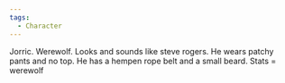 ```yaml
---
tags:
  - Character
---
```

Jorric. Werewolf. Looks and sounds like steve rogers. He wears patchy pants and no top. He has a hempen rope belt and a small beard. Stats = werewolf